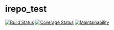 # irepo_test


[![Build Status](https://travis-ci.org/chrismatgit/irepo_test.svg?branch=ft-api)](https://travis-ci.org/chrismatgit/irepo_test)		[![Coverage Status](https://coveralls.io/repos/github/chrismatgit/irepo_test/badge.svg?branch=ft-api)](https://coveralls.io/github/chrismatgit/irepo_test?branch=ft-api)			[![Maintainability](https://api.codeclimate.com/v1/badges/75711b8bb8381d89bef3/maintainability)](https://codeclimate.com/github/chrismatgit/irepo_test/maintainability)

